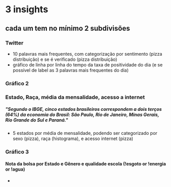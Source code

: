 # 3 insights
## cada um tem no mínimo 2 subdivisões
### Twitter
* 10 palavras mais frequentes, com categorização por sentimento (pizza distribuição) e se é verificado (pizza distribuição)
* gráfico de linha por linha do tempo da taxa de positividade do dia (e se possível de label as 3 palavras mais frequentes do dia)

### Gráfico 2
### Estado, Raça, média da mensalidade, acesso a internet
##### "Segundo o IBGE, cinco estados brasileiros correspondem a dois terços (64%) da economia do Brasil: São Paulo, Rio de Janeiro, Minas Gerais, Rio Grande do Sul e Paraná."
* 5 estados por média de mensalidade, podendo ser categorizado por sexo (pizza), raça (histograma), e acesso internet (pizza)
### Gráfico 3
#### Nota da bolsa por Estado e Gênero e qualidade escola (!esgoto or !energia or !agua)
* 